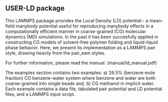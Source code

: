 ## USER-LD package

This LAMMPS package provides the Local Density (LD) potential:- a mean-field manybody potential useful for reproducing manybody effects in a computationally efficient manner in coarse-grained (CG) molecular dynamics (MD) simulations. In the past it has been succesfully applied in constructing CG models of solvent-free polymer folding and liquid-liquid phase behavior. Here, we present its implementation as a LAMMPS pair style, drawing heavily from the pair_eam styles.

For further information, please read the manual. (manual/ld_manual.pdf)

The examples section contains two examples: a) 26.5% (benzene mole fraction) CG benzene-water system where benzene and water are both coarse-grained into single beads and, b) CG methanol in implicit water. Each example contains a data file, tabulated pair potential and LD potential files, and a LAMMPS input script.
